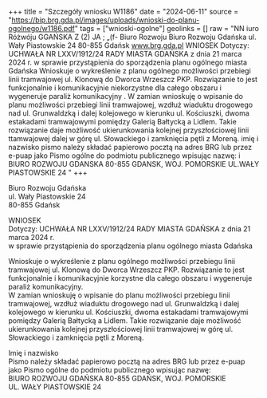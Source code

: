 +++
title = "Szczegóły wniosku W1186"
date = "2024-06-11"
source = "https://bip.brg.gda.pl/images/uploads/wnioski-do-planu-ogolnego/w1186.pdf"
tags = ["wnioski-ogolne"]
geolinks = []
raw = "NN iuro Różwóju GGAŃSKA  Z (2) JA ; „(f- Biuro Rozwoju Biuro Rozwoju Gdańska ul. Wały Piastowskie 24 80-855 Gdańsk www.brg.gda.pl WNIOSEK Dotyczy: UCHWAŁA NR LXXV/1912/24 RADY MIASTA GDAŃSKA z dnia 21 marca 2024 r. w sprawie przystąpienia do sporządzenia planu ogólnego miasta Gdańska Wnioskuje o wykreślenie z planu ogólnego możliwości przebiegi linii tramwajowej ul. Klonową do Dworca Wrzeszcz PKP. Rozwiązanie to jest funkcjonalnie i komunikacyjnie niekorzystne dla całego obszaru i wygeneruje paraliż komunikacyjny .  W zamian wnioskuję o wpisanie do planu możliwości przebiegi linii tramwajowej,  wzdłuż wiaduktu drogowego nad ul. Grunwaldzką i dalej kolejowego w kierunku ul. Kościuszki, dwoma estakadami tramwajowymi pomiędzy Galerią Bałtycką a Lidlem. Takie rozwiązanie daje możliwość ukierunkowania kolejnej przyszłościowej linii ttamwajowej dalej w górę ul. Słowackiego i zamknięcia pętli z Moreną. imię i nazwisko  pismo należy składać papierowo pocztą na adres BRG lub przez e-puap jako Pismo ogólne do podmiotu publicznego wpisując nazwę: i BIURO ROZWOJU GDANSKA 80-855 GDANSK, WOJ. POMORSKIE UL.WAŁY PIASTOWSKIE 24 "
+++

Biuro Rozwoju Gdańska  
ul. Wały Piastowskie 24  
80-855 Gdańsk  

WNIOSEK  
Dotyczy: UCHWAŁA NR LXXV/1912/24 RADY MIASTA GDAŃSKA z dnia 21 marca 2024 r.  
w sprawie przystąpienia do sporządzenia planu ogólnego miasta Gdańska  

Wnioskuje o wykreślenie z planu ogólnego możliwości przebiegu linii tramwajowej ul. Klonową do Dworca Wrzeszcz PKP. Rozwiązanie to jest funkcjonalnie i komunikacyjnie korzystne dla całego obszaru i wygeneruje paraliż komunikacyjny.  
W zamian wnioskuję o wpisanie do planu możliwości przebiegu linii tramwajowej, wzdłuż wiaduktu drogowego nad ul. Grunwaldzką i dalej kolejowego w kierunku ul. Kościuszki, dwoma estakadami tramwajowymi pomiędzy Galerią Bałtycką a Lidlem. Takie rozwiązanie daje możliwość ukierunkowania kolejnej przyszłościowej linii tramwajowej w górę ul. Słowackiego i zamknięcia pętli z Moreną.  

Imię i nazwisko  
Pismo należy składać papierowo pocztą na adres BRG lub przez e-puap jako Pismo ogólne do podmiotu publicznego wpisując nazwę:  
BIURO ROZWOJU GDAŃSKA 80-855 GDAŃSK, WOJ. POMORSKIE  
UL. WAŁY PIASTOWSKIE 24  


